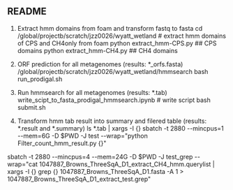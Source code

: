 ## README
1. Extract hmm domains from foam and transform fastq to fasta
cd /global/projectb/scratch/jzz0026/wyatt_wetland # extract hmm domains of CPS and CH4only from foam
python extract_hmm-CPS.py ## CPS domains
python extract_hmm-CH4.py ## CH4 domains

2. ORF prediction for all metagenomes (results: *_orfs.fasta) 
/global/projectb/scratch/jzz0026/wyatt_wetland/hmmsearch
bash run_prodigal.sh

3. Run hmmsearch for all metagenomes (results: *.tab)
write_scipt_to_fasta_prodigal_hmmsearch.ipynb # write script
bash submit.sh

4. Transform hmm tab result into summary and filered table (results: *.result and *.summary)
ls *.tab | xargs -I {} sbatch -t 2880 --mincpus=1 --mem=6G -D $PWD -J test --wrap="python Filter_count_hmm_result.py {}"


sbatch -t 2880 --mincpus=4 --mem=24G -D $PWD -J test_grep --wrap="cat 1047887_Browns_ThreeSqA_D1_extract_CH4_hmm.querylist | xargs -I {} grep {} 1047887_Browns_ThreeSqA_D1.fasta -A 1 > 
1047887_Browns_ThreeSqA_D1_extract_test.grep"
